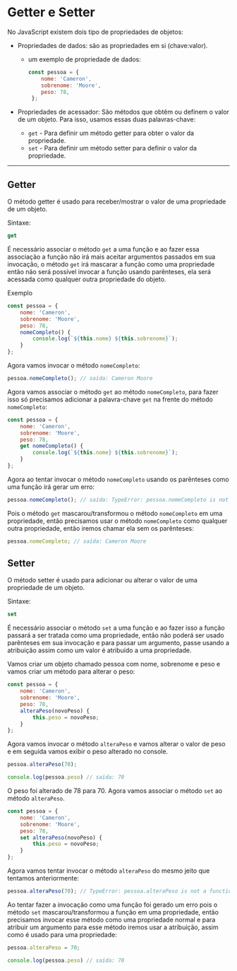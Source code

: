 # Getter e Setter

No JavaScript existem dois tipo de propriedades de objetos:

* Propriedades de dados: são as propriedades em si (chave:valor).
  * um exemplo de propriedade de dados:

    ```js
    const pessoa = {
        nome: 'Cameron',
        sobrenome: 'Moore',
        peso: 78,
     };
    ```

* Propriedades de acessador: São métodos que obtêm ou definem o valor de um objeto. Para isso, usamos essas duas palavras-chave:
  * `get` - Para definir um método getter para obter o valor da propriedade.
  * `set` - Para definir um método setter para definir o valor da propriedade.

---

## Getter

O método getter é usado para receber/mostrar o valor de uma propriedade de um objeto.

Sintaxe:

```js
get
```

É necessário associar o método `get` a uma função e ao fazer essa associação a função não irá mais aceitar argumentos passados em sua invocação, o método `get` irá mascarar a função como uma propriedade então não será possível invocar a função usando parênteses, ela será acessada como qualquer outra propriedade do objeto.

Exemplo

```js
const pessoa = {
    nome: 'Cameron',
    sobrenome: 'Moore',
    peso: 78,
    nomeCompleto() {
        console.log(`${this.nome} ${this.sobrenome}`);
    }
};
```

Agora vamos invocar o método `nomeCompleto`:

```js
pessoa.nomeCompleto(); // saída: Cameron Moore
```

Agora vamos associar o método `get` ao método `nomeCompleto`, para fazer isso só precisamos adicionar a palavra-chave `get` na frente do método `nomeCompleto`:

```js
const pessoa = {
    nome: 'Cameron',
    sobrenome: 'Moore',
    peso: 78,
    get nomeCompleto() {
        console.log(`${this.nome} ${this.sobrenome}`);
    }
};
```

Agora ao tentar invocar o método `nomeCompleto` usando os parênteses como uma função irá gerar um erro:

```js
pessoa.nomeCompleto(); // saída: TypeError: pessoa.nomeCompleto is not a function
```

Pois o método `get` mascarou/transformou o método `nomeCompleto` em uma propriedade, então precisamos usar o método `nomeCompleto` como qualquer outra propriedade, então iremos chamar ela sem os parênteses:

```js
pessoa.nomeCompleto; // saída: Cameron Moore
```

## Setter

O método setter é usado para adicionar ou alterar o valor de uma propriedade de um objeto.

Sintaxe:

```js
set
```

É necessário associar o método `set` a uma função e ao fazer isso a função passará a ser tratada como uma propriedade, então não poderá ser usado parênteses em sua invocação e para passar um argumento, passe usando a atribuição assim como um valor é atribuído a uma propriedade.

Vamos criar um objeto chamado pessoa com nome, sobrenome e peso e vamos criar um método para alterar o peso:

```js
const pessoa = {
    nome: 'Cameron',
    sobrenome: 'Moore',
    peso: 78,
    alteraPeso(novoPeso) {
        this.peso = novoPeso;
    }
};
```

Agora vamos invocar o método `alteraPeso` e vamos alterar o valor de peso e em seguida vamos exibir o peso alterado no console.

```js
pessoa.alteraPeso(70);

console.log(pessoa.peso) // saída: 70
```

O peso foi alterado de 78 para 70. Agora vamos associar o método `set` ao método `alteraPeso`.

```js
const pessoa = {
    nome: 'Cameron',
    sobrenome: 'Moore',
    peso: 78,
    set alteraPeso(novoPeso) {
        this.peso = novoPeso;
    }
};
```

Agora vamos tentar invocar o método `alteraPeso` do mesmo jeito que tentamos anteriormente:

```js
pessoa.alteraPeso(70); // TypeError: pessoa.alteraPeso is not a function
```

Ao tentar fazer a invocação como uma função foi gerado um erro pois o método `set` mascarou/transformou a função em uma propriedade, então precisamos invocar esse método como uma propriedade normal e para atribuir um argumento para esse método iremos usar a atribuição, assim como é usado para uma propriedade:

```js
pessoa.alteraPeso = 70;

console.log(pessoa.peso) // saída: 70
```

